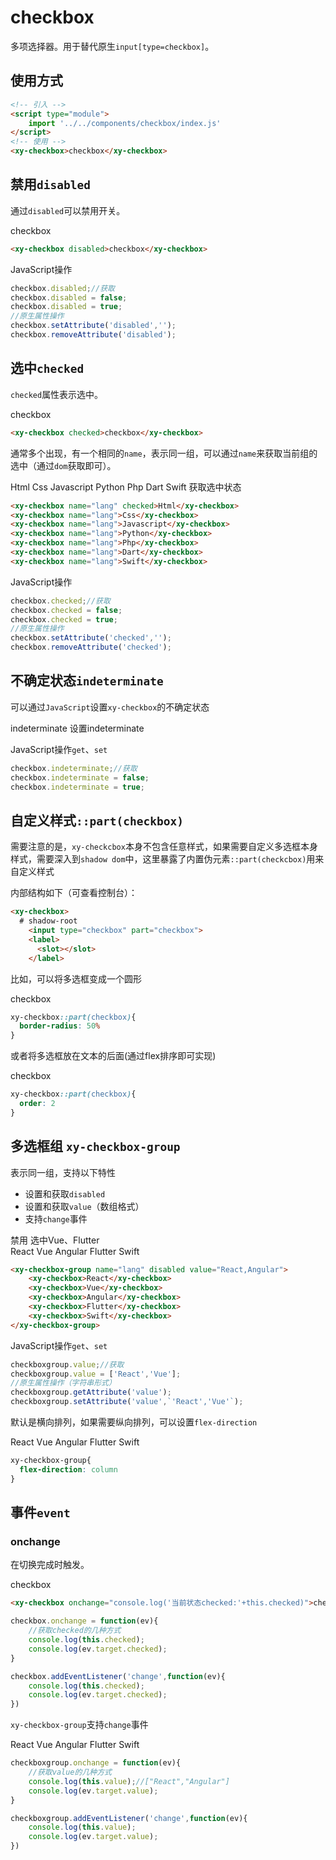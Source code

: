 <script setup>
  import './index.css'
  import '../../components/button/'
  import '../../components/switch/'
  import '../../components/checkbox/'
  import '../../components/checkbox-group'
  const checkgroup = () => {
    document.getElementById('checkbox-group').value=['Vue','Flutter']
  }
</script>

# checkbox

多项选择器。用于替代原生`input[type=checkbox]`。

## 使用方式

```html
<!-- 引入 -->
<script type="module">
    import '../../components/checkbox/index.js'
</script>
<!-- 使用 -->
<xy-checkbox>checkbox</xy-checkbox>
```

## 禁用`disabled`

通过`disabled`可以禁用开关。

<div class="wrap">
<xy-checkbox disabled>checkbox</xy-checkbox>
<xy-switch checked onchange="this.previousElementSibling.disabled = this.checked;"></xy-switch>
</div>

```html
<xy-checkbox disabled>checkbox</xy-checkbox>
```

JavaScript操作

```js
checkbox.disabled;//获取
checkbox.disabled = false;
checkbox.disabled = true;
//原生属性操作
checkbox.setAttribute('disabled','');
checkbox.removeAttribute('disabled');
```

## 选中`checked`

`checked`属性表示选中。

<div class="wrap">
<xy-checkbox checked>checkbox</xy-checkbox>
<xy-switch checked onchange="this.previousElementSibling.checked = this.checked;"></xy-switch>
</div>

```html
<xy-checkbox checked>checkbox</xy-checkbox>
```

通常多个出现，有一个相同的`name`，表示同一组，可以通过`name`来获取当前组的选中（通过`dom`获取即可）。

<div class="wrap">
<xy-checkbox name="lang" checked>Html</xy-checkbox>
<xy-checkbox name="lang">Css</xy-checkbox>
<xy-checkbox name="lang">Javascript</xy-checkbox>
<xy-checkbox name="lang">Python</xy-checkbox>
<xy-checkbox name="lang">Php</xy-checkbox>
<xy-checkbox name="lang">Dart</xy-checkbox>
<xy-checkbox name="lang">Swift</xy-checkbox>
<xy-button type="primary" onclick="XyMessage.info(Array.from(document.querySelectorAll('xy-checkbox[name=lang][checked]')).map(el=>el.textContent))">获取选中状态</xy-button>
</div>

```html
<xy-checkbox name="lang" checked>Html</xy-checkbox>
<xy-checkbox name="lang">Css</xy-checkbox>
<xy-checkbox name="lang">Javascript</xy-checkbox>
<xy-checkbox name="lang">Python</xy-checkbox>
<xy-checkbox name="lang">Php</xy-checkbox>
<xy-checkbox name="lang">Dart</xy-checkbox>
<xy-checkbox name="lang">Swift</xy-checkbox>
```


JavaScript操作

```js
checkbox.checked;//获取
checkbox.checked = false;
checkbox.checked = true;
//原生属性操作
checkbox.setAttribute('checked','');
checkbox.removeAttribute('checked');
```

## 不确定状态`indeterminate`

可以通过`JavaScript`设置`xy-checkbox`的不确定状态

<div class="wrap">
<xy-checkbox>indeterminate</xy-checkbox>
<xy-button type="primary" onclick="this.previousElementSibling.indeterminate='true'">设置indeterminate</xy-button>
</div>

JavaScript操作`get`、`set`

```js
checkbox.indeterminate;//获取
checkbox.indeterminate = false;
checkbox.indeterminate = true;
```

## 自定义样式`::part(checkbox)`
 需要注意的是，`xy-checkcbox`本身不包含任意样式，如果需要自定义多选框本身样式，需要深入到`shadow dom`中，这里暴露了内置伪元素`::part(checkcbox)`用来自定义样式

 内部结构如下（可查看控制台）：

```html
<xy-checkbox>
  # shadow-root
    <input type="checkbox" part="checkbox">
    <label>
      <slot></slot>
    </label>
```

比如，可以将多选框变成一个圆形

<style scoped>
xy-checkbox.custom1::part(checkbox){
  border-radius: 50%
}
xy-checkbox.custom2::part(checkbox){
  order: 2
}
</style>

<div class="wrap">
<xy-checkbox class="custom1" checked>checkbox</xy-checkbox>
</div>

```css
xy-checkbox::part(checkbox){
  border-radius: 50%
}
```

或者将多选框放在文本的后面(通过flex排序即可实现)

<div class="wrap">
<xy-checkbox class="custom2" checked>checkbox</xy-checkbox>
</div>

```css
xy-checkbox::part(checkbox){
  order: 2
}
```

## 多选框组 `xy-checkbox-group`

表示同一组，支持以下特性

* 设置和获取`disabled`
* 设置和获取`value`（数组格式）
* 支持`change`事件

<div  class="wrap" noborder>
<xy-checkbox checked onchange="document.getElementById('checkbox-group').disabled = this.checked;">禁用</xy-checkbox>
<xy-button type="primary" @click="checkgroup">选中Vue、Flutter</xy-button>
</div>
<div class="wrap">
<xy-checkbox-group disabled id="checkbox-group" name="books" value="React,Angular" onchange="console.log(this.value)">
    <xy-checkbox>React</xy-checkbox>
    <xy-checkbox>Vue</xy-checkbox>
    <xy-checkbox>Angular</xy-checkbox>
    <xy-checkbox>Flutter</xy-checkbox>
    <xy-checkbox>Swift</xy-checkbox>
</xy-checkbox-group>
</div>


```html
<xy-checkbox-group name="lang" disabled value="React,Angular">
    <xy-checkbox>React</xy-checkbox>
    <xy-checkbox>Vue</xy-checkbox>
    <xy-checkbox>Angular</xy-checkbox>
    <xy-checkbox>Flutter</xy-checkbox>
    <xy-checkbox>Swift</xy-checkbox>
</xy-checkbox-group>
```

JavaScript操作`get`、`set`

```js
checkboxgroup.value;//获取
checkboxgroup.value = ['React','Vue'];
//原生属性操作（字符串形式）
checkboxgroup.getAttribute('value');
checkboxgroup.setAttribute('value',`'React','Vue'`);
```

默认是横向排列，如果需要纵向排列，可以设置`flex-direction`

<div class="wrap">
<xy-checkbox-group style="flex-direction: column" id="checkbox-group" name="books" value="React,Angular">
    <xy-checkbox>React</xy-checkbox>
    <xy-checkbox>Vue</xy-checkbox>
    <xy-checkbox>Angular</xy-checkbox>
    <xy-checkbox>Flutter</xy-checkbox>
    <xy-checkbox>Swift</xy-checkbox>
</xy-checkbox-group>
</div>

```css
xy-checkbox-group{
  flex-direction: column
}
```

## 事件`event`

### onchange

在切换完成时触发。

<xy-checkbox onchange="console.log('当前状态checked:'+this.checked)">checkbox</xy-checkbox>

```html
<xy-checkbox onchange="console.log('当前状态checked:'+this.checked)">checkbox</xy-checkbox>
```

```js
checkbox.onchange = function(ev){
    //获取checked的几种方式
    console.log(this.checked);
    console.log(ev.target.checked);
}

checkbox.addEventListener('change',function(ev){
    console.log(this.checked);
    console.log(ev.target.checked);
})
```

`xy-checkbox-group`支持`change`事件

<xy-checkbox-group name="books" value="React,Angular" onchange="console.log(this.value)">
    <xy-checkbox>React</xy-checkbox>
    <xy-checkbox>Vue</xy-checkbox>
    <xy-checkbox>Angular</xy-checkbox>
    <xy-checkbox>Flutter</xy-checkbox>
    <xy-checkbox>Swift</xy-checkbox>
</xy-checkbox-group>


```js
checkboxgroup.onchange = function(ev){
    //获取value的几种方式
    console.log(this.value);//["React","Angular"]
    console.log(ev.target.value);
}

checkboxgroup.addEventListener('change',function(ev){
    console.log(this.value);
    console.log(ev.target.value);
})
```